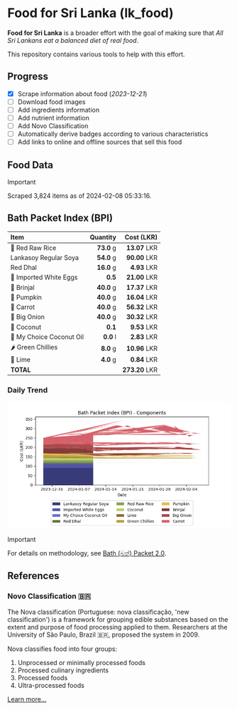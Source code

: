 # Food for Sri Lanka (lk_food)

**Food for Sri Lanka** is a broader effort with the goal of making sure that *All Sri Lankans eat a balanced diet of real food*.

This repository contains various tools to help with this effort.

## Progress

* [X] Scrape information about food (*2023-12-21*)
* [ ] Download food images
* [ ] Add ingredients information
* [ ] Add nutrient information
* [ ] Add Novo Classification
* [ ] Automatically derive badges according to various characteristics
* [ ] Add links to online and offline sources that sell this food

## Food Data

> [!IMPORTANT]
> Scraped 3,824 items as of 2024-02-08 05:33:16.

## Bath Packet Index (BPI)

Item | Quantity | Cost (LKR)
:--- | ---: | ---:
🍚 Red Raw Rice | **73.0** g | **13.07** LKR
Lankasoy Regular Soya | **54.0** g | **90.00** LKR
Red Dhal | **16.0** g | **4.93** LKR
🥚 Imported White Eggs | **0.5**  | **21.00** LKR
🍆 Brinjal | **40.0** g | **17.37** LKR
🎃 Pumpkin | **40.0** g | **16.04** LKR
🥕 Carrot | **40.0** g | **56.32** LKR
🧅 Big Onion | **40.0** g | **30.32** LKR
🥥 Coconut | **0.1**  | **9.53** LKR
🥥 My Choice Coconut Oil | **0.0** l | **2.83** LKR
🌶️ Green Chillies | **8.0** g | **10.96** LKR
🍋 Lime | **4.0** g | **0.84** LKR
**TOTAL** |   | **273.20** LKR

### Daily Trend

![BPI](images/bpi.png)

> [!IMPORTANT]
> For details on methodology, see [Bath (බත්) Packet 2.0](https://medium.com/on-economics/bath-%E0%B6%B6%E0%B6%AD%E0%B7%8A-packet-2-0-f3e999c54bf5).

## References

### Novo Classification 🇧🇷

The Nova classification (Portuguese: nova classificação, 'new classification') is a framework for grouping edible substances based on the extent and purpose of food processing applied to them. Researchers at the University of São Paulo, Brazil 🇧🇷, proposed the system in 2009.

Nova classifies food into four groups:

1. Unprocessed or minimally processed foods
2. Processed culinary ingredients
3. Processed foods
4. Ultra-processed foods

[Learn more...](https://en.wikipedia.org/wiki/Nova_classification)

